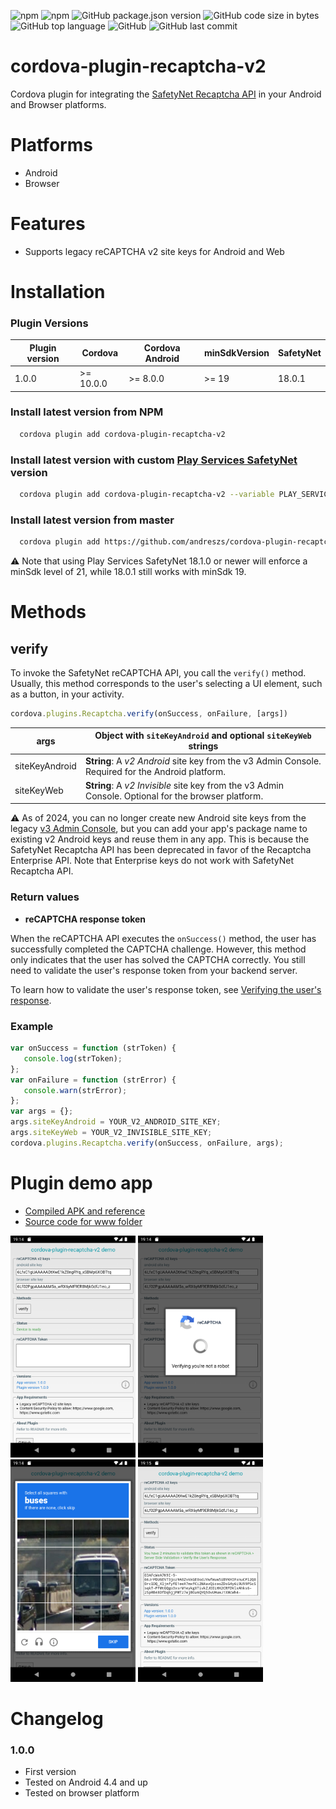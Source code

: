![npm](https://img.shields.io/npm/dt/cordova-plugin-recaptcha-v2) ![npm](https://img.shields.io/npm/v/cordova-plugin-recaptcha-v2) ![GitHub package.json version](https://img.shields.io/github/package-json/v/andreszs/cordova-plugin-recaptcha-v2?color=FF6D00&label=master&logo=github) ![GitHub code size in bytes](https://img.shields.io/github/languages/code-size/andreszs/cordova-plugin-recaptcha-v2) ![GitHub top language](https://img.shields.io/github/languages/top/andreszs/cordova-plugin-recaptcha-v2) ![GitHub](https://img.shields.io/github/license/andreszs/cordova-plugin-recaptcha-v2) ![GitHub last commit](https://img.shields.io/github/last-commit/andreszs/cordova-plugin-recaptcha-v2)

# cordova-plugin-recaptcha-v2

Cordova plugin for integrating the [SafetyNet Recaptcha API](https://developer.android.com/privacy-and-security/safetynet/recaptcha "SafetyNet Recaptcha API") in your Android and Browser platforms.

# Platforms

- Android
- Browser

# Features

- Supports legacy reCAPTCHA v2 site keys for Android and Web

# Installation

### Plugin Versions

| Plugin version | Cordova | Cordova Android | minSdkVersion | SafetyNet |
| --- | --- | --- | --- | --- |
| 1.0.0 | >= 10.0.0 | >= 8.0.0 |  >= 19 | 18.0.1 |

### Install latest version from NPM

```bash
  cordova plugin add cordova-plugin-recaptcha-v2
```

### Install latest version with custom [Play Services SafetyNet](https://mvnrepository.com/artifact/com.google.android.gms/play-services-safetynet "Play Services SafetyNet") version

```bash
  cordova plugin add cordova-plugin-recaptcha-v2 --variable PLAY_SERVICES_SAFETYNET_VERSION=18.0.1
```

### Install latest version from master

```bash
  cordova plugin add https://github.com/andreszs/cordova-plugin-recaptcha-v2
```
⚠ Note that using Play Services SafetyNet 18.1.0 or newer will enforce a minSdk level of 21, while 18.0.1 still works with minSdk 19.

# Methods

## verify

To invoke the SafetyNet reCAPTCHA API, you call the `verify()` method. Usually, this method corresponds to the user's selecting a UI element, such as a button, in your activity.

```javascript
cordova.plugins.Recaptcha.verify(onSuccess, onFailure, [args])
```

| **args** | Object with `siteKeyAndroid` and optional `siteKeyWeb` strings |
| --- | --- |
| siteKeyAndroid | **String**: A *v2 Android* site key from the v3 Admin Console. Required for the Android platform. |
| siteKeyWeb | **String**: A *v2 Invisible* site key from the v3 Admin Console. Optional for the browser platform. |

⚠ As of 2024, you can no longer create new Android site keys from the legacy [v3 Admin Console](https://www.google.com/recaptcha/admin/ "v3 Admin Console"), but you can add your app's package name to existing v2 Android keys and reuse them in any app. This is because the SafetyNet Recaptcha API has been deprecated in favor of the Recaptcha Enterprise API. Note that Enterprise keys do not work with SafetyNet Recaptcha API.

### Return values

- **reCAPTCHA response token**

When the reCAPTCHA API executes the `onSuccess()` method, the user has successfully completed the CAPTCHA challenge. However, this method only indicates that the user has solved the CAPTCHA correctly. You still need to validate the user's response token from your backend server.

To learn how to validate the user's response token, see [Verifying the user's response](https://developers.google.com/recaptcha/docs/verify "Verifying the user's response").

### Example

 ```javascript
var onSuccess = function (strToken) {
    console.log(strToken);
};
var onFailure = function (strError) {
    console.warn(strError);
};
var args = {};
args.siteKeyAndroid = YOUR_V2_ANDROID_SITE_KEY;
args.siteKeyWeb = YOUR_V2_INVISIBLE_SITE_KEY;
cordova.plugins.Recaptcha.verify(onSuccess, onFailure, args);
```

# Plugin demo app

- [Compiled APK and reference](https://www.andreszsogon.com/com-andreszs-recaptcha-v2-demo/)
- [Source code for www folder](https://github.com/andreszs/cordova-plugin-demos)

<img src="https://github.com/andreszs/cordova-plugin-demos/blob/main/com.andreszs.recaptcha.v2.demo/screenshots/recaptcha-v2-001.png?raw=true" width="200" /> <img src="https://github.com/andreszs/cordova-plugin-demos/blob/main/com.andreszs.recaptcha.v2.demo/screenshots/recaptcha-v2-002.png?raw=true" width="200" /> <img src="https://github.com/andreszs/cordova-plugin-demos/blob/main/com.andreszs.recaptcha.v2.demo/screenshots/recaptcha-v2-003.png?raw=true" width="200" /> <img src="https://github.com/andreszs/cordova-plugin-demos/blob/main/com.andreszs.recaptcha.v2.demo/screenshots/recaptcha-v2-004.png?raw=true" width="200" />

# Changelog

### 1.0.0

- First version
- Tested on Android 4.4 and up
- Tested on browser platform
